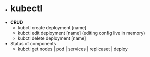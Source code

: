 - # kubectl
- **CRUD**
	- kubctl create deployment [name]
	- kubctl edit deployment [name]    (editing config live in memory)
	- kubctl delete deployment [name]
- Status of components
	- kubctl get nodes | pod | services | replicaset | deploy